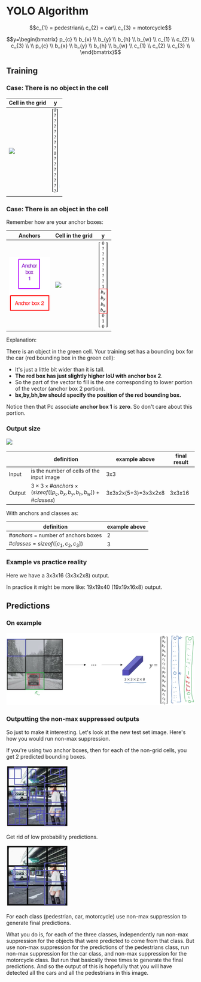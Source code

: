 # YOLO Algorithm

$$c_{1} = pedestrian\\
c_{2} = car\\
c_{3} = motorcycle$$

$$y=\begin{bmatrix}
p_{c} \\
b_{x} \\
b_{y} \\
b_{h} \\
b_{w} \\
c_{1} \\
c_{2} \\
c_{3} \\
\\
p_{c} \\
b_{x} \\
b_{y} \\
b_{h} \\
b_{w} \\
c_{1} \\
c_{2} \\
c_{3} \\
\end{bmatrix}$$ 

## Training

### Case: There is no object in the cell

| Cell in the grid | y |
|------------------|---|
| <img src="../img/screenshot_from_2019-02-21_12-49-41.png" width="100" /> | ![](img/result_yolo_1.png) |

### Case: There is an object in the cell

Remember how are your anchor boxes:


| Anchors | Cell in the grid | y |
|---------|------------------|---|
| ![](img/result_yolo_anchor_boxes.png) | <img src="../img/screenshot_from_2019-02-21_12-50-16.png" width="150" /> | ![](img/result_yolo_2.png) | 

Explanation:

There is an object in the green cell. Your training set has a bounding box for the car (red bounding box in the green cell):

- It's just a little bit wider than it is tall.
- **The red box has just slightly higher IoU with anchor box 2**.
- So the part of the vector to fill is the one corresponding to lower portion of the vector (anchor box 2 portion).
- **bx,by,bh,bw should specify the position of the red bounding box.**

Notice then that Pc associate **anchor box 1** is **zero**. So don't care about this portion.



### Output size

<img src="../img/screenshot_from_2019-02-21_12-50-16.png" width="150" />

| | definition | example above | final result |
|-|------------|---------------|--------------|
| Input | is the number of cells of the input image | 3x3 ||
| Output | $3\times{3}\times{\#anchors}\times{(sizeof([p_{c},b_{x},b_{y},b_{h},b_{w}])+\#classes)}$ | 3x3x2x(5+3)=3x3x2x8 | 3x3x16 |


With anchors and classes as:

| definition | example above |
|------------|---------------|
| $\#anchors$ = number of anchors boxes | 2 |
| $\#classes = sizeof([c_{1},c_{2},c_{3}])$ | 3 |

### Example vs practice reality

Here we have a 3x3x16 (3x3x2x8) output.

In practice it might be more like: 19x19x40 (19x19x16x8) output.

## Predictions

### On example

![](img/screenshot_from_2019-02-21_15-16-23.png)

### Outputting the non-max suppressed outputs

So just to make it interesting. Let's look at the new test set image. Here's how you would run non-max suppression.

If you're using two anchor boxes, then for each of the non-grid cells, you get 2 predicted bounding boxes.

![](img/screenshot_from_2019-02-21_17-28-55.png)

Get rid of low probability predictions.

![](img/screenshot_from_2019-02-21_17-26-04.png)

For each class (pedestrian, car, motorcycle) use non-max suppression to generate final predictions.

What you do is, for each of the three classes, independently run non-max suppression for the objects that were predicted to come from that class. But use non-max suppression for the predictions of the pedestrians class, run non-max suppression for the car class, and non-max suppression for the motorcycle class. But run that basically three times to generate the final predictions. And so the output of this is hopefully that you will have detected all the cars and all the pedestrians in this image.